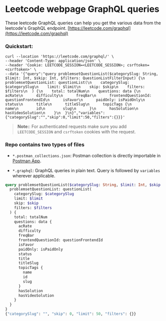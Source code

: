 # Leetcode webpage GraphQL queries

These leetcode GraphQL queries can help you get the various data from the leetcode's GraphQL endpoint.
[https://leetcode.com/graphql](https://leetcode.com/graphql)


### Quickstart:

```
curl --location 'https://leetcode.com/graphql/' \
--header 'Content-Type: application/json' \
--header 'Cookie: LEETCODE_SESSION=<LEETCODE_SESSION>; csrftoken=<csrftoken>' \
--data '{"query":"query problemsetQuestionList($categorySlug: String, $limit: Int, $skip: Int, $filters: QuestionListFilterInput) {\n  problemsetQuestionList: questionList(\n    categorySlug: $categorySlug\n    limit: $limit\n    skip: $skip\n    filters: $filters\n  ) {\n    total: totalNum\n    questions: data {\n      acRate\n      difficulty\n      freqBar\n      frontendQuestionId: questionFrontendId\n      isFavor\n      paidOnly: isPaidOnly\n      status\n      title\n      titleSlug\n      topicTags {\n        name\n        id\n        slug\n      }\n      hasSolution\n      hasVideoSolution\n    }\n  }\n}","variables":{"categorySlug":"","skip":0,"limit":50,"filters":{}}}'
```

> **Note:**: For authenticated requests make sure you add `LEETCODE_SESSION` and `csrftoken` cookies with the request.

### Repo contains two types of files

- `*.postman_collections.json`: Postman collection is directly importable in [Postman App](https://www.postman.com/downloads/).

- `*.graphql`: GraphQL queries in plain text. Query is followed by `variables` wherever applicable.

```graphql
query problemsetQuestionList($categorySlug: String, $limit: Int, $skip: Int, $filters: QuestionListFilterInput) {
  problemsetQuestionList: questionList(
    categorySlug: $categorySlug
    limit: $limit
    skip: $skip
    filters: $filters
  ) {
    total: totalNum
    questions: data {
      acRate
      difficulty
      freqBar
      frontendQuestionId: questionFrontendId
      isFavor
      paidOnly: isPaidOnly
      status
      title
      titleSlug
      topicTags {
        name
        id
        slug
      }
      hasSolution
      hasVideoSolution
    }
  }
}
{"categorySlug": "", "skip": 0, "limit": 50, "filters": {}}
```



